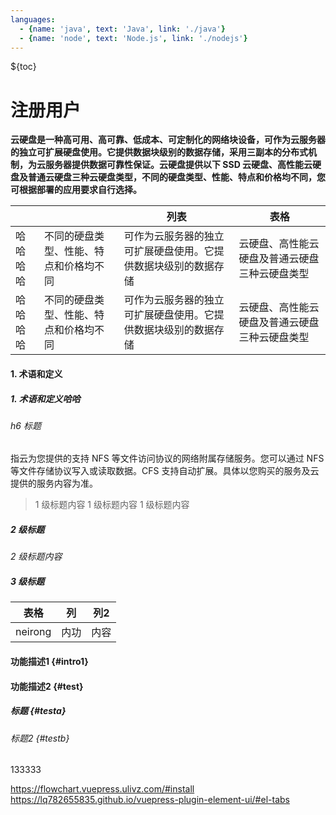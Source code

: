 ```yaml
---
languages:
  - {name: 'java', text: 'Java', link: './java'}
  - {name: 'node', text: 'Node.js', link: './nodejs'}
---
```


${toc}

# 注册用户

**云硬盘是一种高可用、高可靠、低成本、可定制化的网络块设备，可作为云服务器的独立可扩展硬盘使用。它提供数据块级别的数据存储，采用三副本的分布式机制，为云服务器提供数据可靠性保证。云硬盘提供以下 SSD 云硬盘、高性能云硬盘及普通云硬盘三种云硬盘类型，不同的硬盘类型、性能、特点和价格均不同，您可根据部署的应用要求自行选择。**

|||列表|表格 |
|---|---|---|---|
|哈哈哈哈|不同的硬盘类型、性能、特点和价格均不同|可作为云服务器的独立可扩展硬盘使用。它提供数据块级别的数据存储|云硬盘、高性能云硬盘及普通云硬盘三种云硬盘类型|
|哈哈哈哈|不同的硬盘类型、性能、特点和价格均不同|可作为云服务器的独立可扩展硬盘使用。它提供数据块级别的数据存储|云硬盘、高性能云硬盘及普通云硬盘三种云硬盘类型|

#### 1. 术语和定义

##### 1. 术语和定义哈哈

###### h6 标题

指云为您提供的支持 NFS 等文件访问协议的网络附属存储服务。您可以通过 NFS 等文件存储协议写入或读取数据。CFS 支持自动扩展。具体以您购买的服务及云提供的服务内容为准。

> 1 级标题内容
> 1 级标题内容
> 1 级标题内容

##### 2 级标题

*2 级标题内容*

##### 3 级标题

|表格|列|列2|
|---|---|---|
|neirong|内功|内容|

#### 功能描述1 {#intro1}

#### 功能描述2 {#test} 

##### 标题 {#testa} 

###### 标题2  <Badge text="beta" type="warning"/> <Badge text="默认主题"/> {#testb} 

133333

https://flowchart.vuepress.ulivz.com/#install
https://lq782655835.github.io/vuepress-plugin-element-ui/#el-tabs